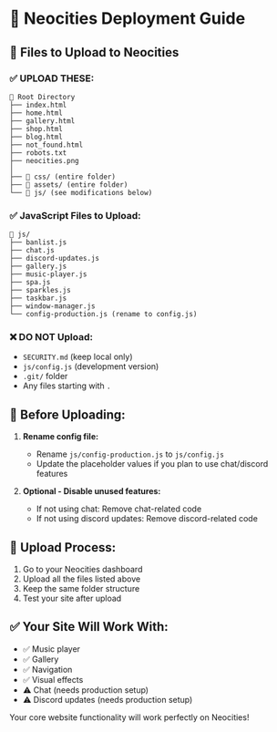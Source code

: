 # 🚀 Neocities Deployment Guide

## 📁 Files to Upload to Neocities

### ✅ **UPLOAD THESE:**
```
📁 Root Directory
├── index.html
├── home.html  
├── gallery.html
├── shop.html
├── blog.html
├── not_found.html
├── robots.txt
├── neocities.png
│
├── 📁 css/ (entire folder)
├── 📁 assets/ (entire folder) 
└── 📁 js/ (see modifications below)
```

### ✅ **JavaScript Files to Upload:**
```
📁 js/
├── banlist.js
├── chat.js  
├── discord-updates.js
├── gallery.js
├── music-player.js
├── spa.js
├── sparkles.js
├── taskbar.js
├── window-manager.js
└── config-production.js (rename to config.js)
```

### ❌ **DO NOT Upload:**
- `SECURITY.md` (keep local only)
- `js/config.js` (development version)
- `.git/` folder
- Any files starting with `.`

## 🔧 **Before Uploading:**

1. **Rename config file:**
   - Rename `js/config-production.js` to `js/config.js`
   - Update the placeholder values if you plan to use chat/discord features

2. **Optional - Disable unused features:**
   - If not using chat: Remove chat-related code
   - If not using discord updates: Remove discord-related code

## 🎯 **Upload Process:**

1. Go to your Neocities dashboard
2. Upload all the files listed above
3. Keep the same folder structure
4. Test your site after upload

## ✅ **Your Site Will Work With:**
- ✅ Music player
- ✅ Gallery  
- ✅ Navigation
- ✅ Visual effects
- ⚠️ Chat (needs production setup)
- ⚠️ Discord updates (needs production setup)

Your core website functionality will work perfectly on Neocities!
